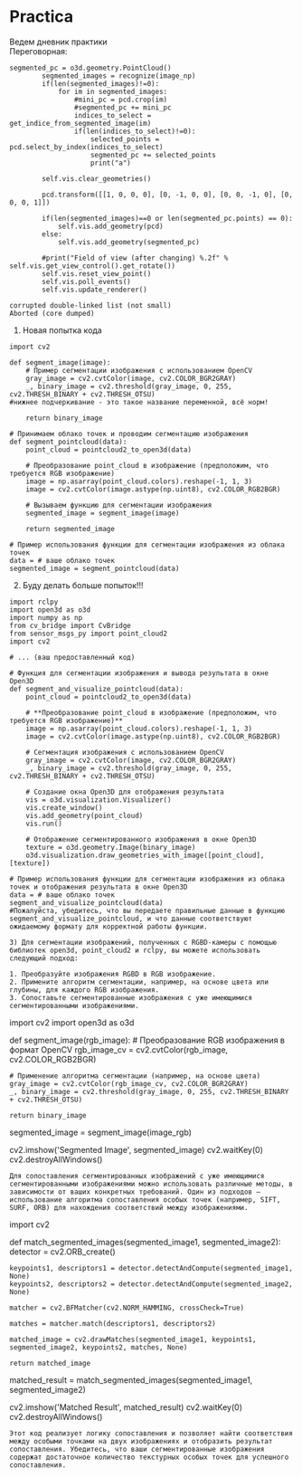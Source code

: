 # Practica
Ведем дневник практики  
Переговорная:
```
segmented_pc = o3d.geometry.PointCloud()
        segmented_images = recognize(image_np)
        if(len(segmented_images)!=0):
            for im in segmented_images:
                #mini_pc = pcd.crop(im)
                #segmented_pc += mini_pc
                indices_to_select = get_indice_from_segmented_image(im)
                if(len(indices_to_select)!=0):
                    selected_points = pcd.select_by_index(indices_to_select)
                    segmented_pc += selected_points
                    print("a")

        self.vis.clear_geometries()
        
        pcd.transform([[1, 0, 0, 0], [0, -1, 0, 0], [0, 0, -1, 0], [0, 0, 0, 1]])

        if(len(segmented_images)==0 or len(segmented_pc.points) == 0):
            self.vis.add_geometry(pcd)
        else:
            self.vis.add_geometry(segmented_pc)

        #print("Field of view (after changing) %.2f" % self.vis.get_view_control().get_rotate())
        self.vis.reset_view_point()
        self.vis.poll_events()
        self.vis.update_renderer()
```
```
corrupted double-linked list (not small)
Aborted (core dumped)
```

1) Новая попытка кода
```
import cv2

def segment_image(image):
    # Пример сегментации изображения с использованием OpenCV
    gray_image = cv2.cvtColor(image, cv2.COLOR_BGR2GRAY)
    _, binary_image = cv2.threshold(gray_image, 0, 255, cv2.THRESH_BINARY + cv2.THRESH_OTSU)
#нижнее подчеркивание - это такое название переменной, всё норм!

    return binary_image

# Принимаем облако точек и проводим сегментацию изображения
def segment_pointcloud(data):
    point_cloud = pointcloud2_to_open3d(data)
    
    # Преобразование point_cloud в изображение (предположим, что требуется RGB изображение)
    image = np.asarray(point_cloud.colors).reshape(-1, 1, 3)
    image = cv2.cvtColor(image.astype(np.uint8), cv2.COLOR_RGB2BGR)

    # Вызываем функцию для сегментации изображения
    segmented_image = segment_image(image)

    return segmented_image

# Пример использования функции для сегментации изображения из облака точек
data = # ваше облако точек
segmented_image = segment_pointcloud(data)
```
2) Буду делать больше попыток!!!
```
import rclpy
import open3d as o3d
import numpy as np
from cv_bridge import CvBridge
from sensor_msgs_py import point_cloud2
import cv2

# ... (ваш предоставленный код)

# Функция для сегментации изображения и вывода результата в окне Open3D
def segment_and_visualize_pointcloud(data):
    point_cloud = pointcloud2_to_open3d(data)
    
    # **Преобразование point_cloud в изображение (предположим, что требуется RGB изображение)**
    image = np.asarray(point_cloud.colors).reshape(-1, 1, 3)
    image = cv2.cvtColor(image.astype(np.uint8), cv2.COLOR_RGB2BGR)

    # Сегментация изображения с использованием OpenCV
    gray_image = cv2.cvtColor(image, cv2.COLOR_BGR2GRAY)
    _, binary_image = cv2.threshold(gray_image, 0, 255, cv2.THRESH_BINARY + cv2.THRESH_OTSU)

    # Создание окна Open3D для отображения результата
    vis = o3d.visualization.Visualizer()
    vis.create_window()
    vis.add_geometry(point_cloud)
    vis.run()

    # Отображение сегментированного изображения в окне Open3D
    texture = o3d.geometry.Image(binary_image)
    o3d.visualization.draw_geometries_with_image([point_cloud], [texture])

# Пример использования функции для сегментации изображения из облака точек и отображения результата в окне Open3D
data = # ваше облако точек
segment_and_visualize_pointcloud(data)
#Пожалуйста, убедитесь, что вы передаете правильные данные в функцию segment_and_visualize_pointcloud, и что данные соответствуют ожидаемому формату для корректной работы функции.
```

```
3) Для сегментации изображений, полученных с RGBD-камеры с помощью библиотек open3d, point_cloud2 и rclpy, вы можете использовать следующий подход:

1. Преобразуйте изображения RGBD в RGB изображение.
2. Примените алгоритм сегментации, например, на основе цвета или глубины, для каждого RGB изображения.
3. Сопоставьте сегментированные изображения с уже имеющимися сегментированными изображениями.

```
import cv2
import open3d as o3d

def segment_image(rgb_image):
    # Преобразование RGB изображения в формат OpenCV
    rgb_image_cv = cv2.cvtColor(rgb_image, cv2.COLOR_RGB2BGR)

    # Применение алгоритма сегментации (например, на основе цвета)
    gray_image = cv2.cvtColor(rgb_image_cv, cv2.COLOR_BGR2GRAY)
    _, binary_image = cv2.threshold(gray_image, 0, 255, cv2.THRESH_BINARY + cv2.THRESH_OTSU)

    return binary_image

segmented_image = segment_image(image_rgb)

cv2.imshow('Segmented Image', segmented_image)
cv2.waitKey(0)
cv2.destroyAllWindows()
```
Для сопоставления сегментированных изображений с уже имеющимися сегментированными изображениями можно использовать различные методы, в зависимости от ваших конкретных требований. Один из подходов — использование алгоритма сопоставления особых точек (например, SIFT, SURF, ORB) для нахождения соответствий между изображениями. 

```
import cv2

def match_segmented_images(segmented_image1, segmented_image2):
    detector = cv2.ORB_create()

    keypoints1, descriptors1 = detector.detectAndCompute(segmented_image1, None)
    keypoints2, descriptors2 = detector.detectAndCompute(segmented_image2, None)

    matcher = cv2.BFMatcher(cv2.NORM_HAMMING, crossCheck=True)

    matches = matcher.match(descriptors1, descriptors2)

    matched_image = cv2.drawMatches(segmented_image1, keypoints1, segmented_image2, keypoints2, matches, None)

    return matched_image

matched_result = match_segmented_images(segmented_image1, segmented_image2)

cv2.imshow('Matched Result', matched_result)
cv2.waitKey(0)
cv2.destroyAllWindows()
```
Этот код реализует логику сопоставления и позволяет найти соответствия между особыми точками на двух изображениях и отобразить результат сопоставления. Убедитесь, что ваши сегментированные изображения содержат достаточное количество текстурных особых точек для успешного сопоставления.
